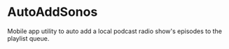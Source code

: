 # AutoAddSonos
Mobile app utility to auto add a local podcast radio show's episodes to the playlist queue.
